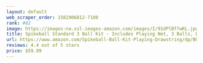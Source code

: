 ```yaml
---
layout: default 
﻿web_scraper_order: 1582906812-7100
rank: #82
image: https://images-na.ssl-images-amazon.com/images/I/91dPlBffwKL.jpg
title: Spikeball Standard 3 Ball Kit - Includes Playing Net, 3 Balls, Drawstring Bag, Rule Book
url: https://www.amazon.com/Spikeball-Ball-Kit-Playing-Drawstring/dp/B002V7A7MQ/ref=zg_mw_sporting-goods_82?_encoding=UTF8&psc=1&refRID=5CP7JJH669Q653S4FQ41
reviews: 4.4 out of 5 stars
price: $59.99 
---
```

